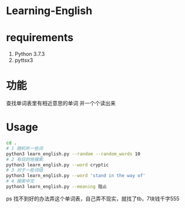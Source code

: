 # Learning-English

# requirements
1. Python 3.7.3
2. pyttsx3

# 功能
查找单词表里有相近意思的单词
并一个个读出来

# Usage

```bash
cd .
# 1 随机听一些词
python3 learn_english.py --random --random_words 10
# 2 有目的地搜索
python3 learn_english.py --word cryptic
# 3 对于一些词组
python3 learn_english.py --word 'stand in the way of'
# 4 搜索中文
python3 learn_english.py --meaning 阻止
```



ps
找不到好的办法弄这个单词表，自己弄不现实，就找了tb，7块钱千字555